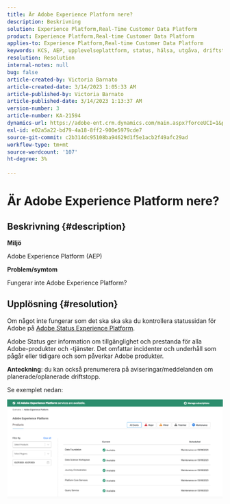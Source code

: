 ```yaml
---
title: Är Adobe Experience Platform nere?
description: Beskrivning
solution: Experience Platform,Real-Time Customer Data Platform
product: Experience Platform,Real-time Customer Data Platform
applies-to: Experience Platform,Real-time Customer Data Platform
keywords: KCS, AEP, upplevelseplattform, status, hälsa, utgåva, driftstopp
resolution: Resolution
internal-notes: null
bug: false
article-created-by: Victoria Barnato
article-created-date: 3/14/2023 1:05:33 AM
article-published-by: Victoria Barnato
article-published-date: 3/14/2023 1:13:37 AM
version-number: 3
article-number: KA-21594
dynamics-url: https://adobe-ent.crm.dynamics.com/main.aspx?forceUCI=1&pagetype=entityrecord&etn=knowledgearticle&id=16201d51-04c2-ed11-83ff-6045bd006d92
exl-id: e02a5a22-bd79-4a18-8ff2-900e5979cde7
source-git-commit: c2b314dc95108ba94629d1f5e1acb2f49afc29ad
workflow-type: tm+mt
source-wordcount: '107'
ht-degree: 3%

---
```


# Är Adobe Experience Platform nere?

## Beskrivning {#description}


<b>Miljö</b>

Adobe Experience Platform (AEP)

<b>Problem/symtom</b>

Fungerar inte Adobe Experience Platform?


## Upplösning {#resolution}


Om något inte fungerar som det ska ska ska du kontrollera statussidan för Adobe på [Adobe Status Experience Platform](https://status.adobe.com/cloud/experience_platform#/).

Adobe Status ger information om tillgänglighet och prestanda för alla Adobe-produkter och -tjänster. Det omfattar incidenter och underhåll som pågår eller tidigare och som påverkar Adobe produkter.

<b>Anteckning</b>: du kan också prenumerera på aviseringar/meddelanden om planerade/oplanerade driftstopp.

Se exemplet nedan:

![](assets/dc4ebf6a-94b6-ed11-83fe-6045bd006a22.png)
